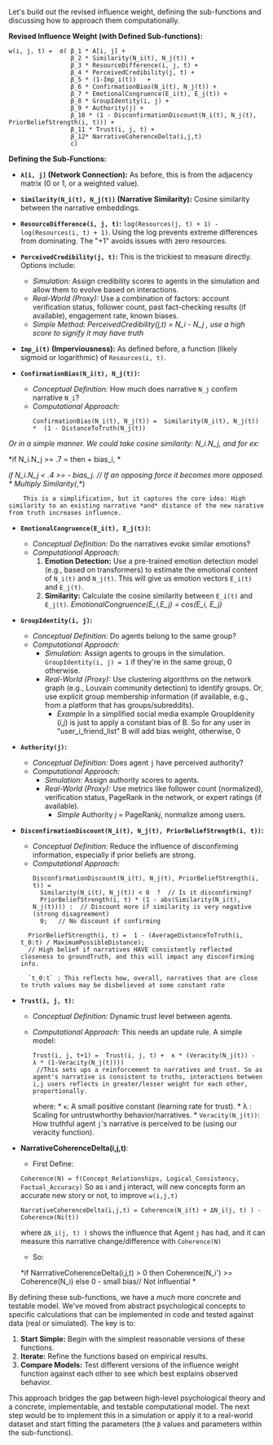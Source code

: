 Let's build out the revised influence weight, defining the sub-functions and discussing how to approach them computationally.

**Revised Influence Weight (with Defined Sub-functions):**

```
w(i, j, t) =  σ( β_1 * A[i, j] +
                 β_2 * Similarity(N_i(t), N_j(t)) +
                 β_3 * ResourceDifference(i, j, t) +
                 β_4 * PerceivedCredibility(j, t) +
                 β_5 * (1-Imp_i(t))   +
                 β_6 * ConfirmationBias(N_i(t), N_j(t)) +
                 β_7 * EmotionalCongruence(E_i(t), E_j(t)) +
                 β_8 * GroupIdentity(i, j) +
                 β_9 * Authority(j) +
                 β_10 * (1 - DisconfirmationDiscount(N_i(t), N_j(t), PriorBeliefStrength(i, t))) +
                 β_11 * Trust(i, j, t) +
                 β_12* NarrativeCoherenceDelta(i,j,t)
                 c)
```

**Defining the Sub-Functions:**

*   **`A[i, j]` (Network Connection):** As before, this is from the adjacency matrix (0 or 1, or a weighted value).

*   **`Similarity(N_i(t), N_j(t))` (Narrative Similarity):**  Cosine similarity between the narrative embeddings.

*   **`ResourceDifference(i, j, t)`:** `log(Resources(j, t) + 1) - log(Resources(i, t) + 1)`.  Using the log prevents extreme differences from dominating. The "+1" avoids issues with zero resources.

*   **`PerceivedCredibility(j, t)`:**  This is the trickiest to measure directly. Options include:
    *   *Simulation:*  Assign credibility scores to agents in the simulation and allow them to evolve based on interactions.
    *   *Real-World (Proxy):*  Use a combination of factors:  account verification status, follower count, past fact-checking results (if available), engagement rate, known biases.
    *  *Simple Method: PerceivedCredibility(*j,t*) = N_i - N_j  , use a high score to signify it may have truth*

*   **`Imp_i(t)` (Imperviousness):**  As defined before, a function (likely sigmoid or logarithmic) of `Resources(i, t)`.

*   **`ConfirmationBias(N_i(t), N_j(t))`:**
    *   *Conceptual Definition:*  How much does narrative `N_j` confirm narrative `N_i`?
    *   *Computational Approach:*
        ```
        ConfirmationBias(N_i(t), N_j(t)) =  Similarity(N_i(t), N_j(t)) *  (1 - DistanceToTruth(N_j(t))
        ```

*Or in a simple manner. We could take cosine similarity: N_i.N_j, and for ex:*

 *if N_i.N_j >= .7 = then + bias_i, *

  *if N_i.N_j < .4 >= - bias_j.  // If an opposing force it becomes more opposed.
       *   Multiply Similarity(*,*)

        This is a simplification, but it captures the core idea: High similarity to an existing narrative *and* distance of the new narative from truth increases influence.

*   **`EmotionalCongruence(E_i(t), E_j(t))`:**
    *   *Conceptual Definition:* Do the narratives evoke similar emotions?
    *   *Computational Approach:*
        1.  **Emotion Detection:** Use a pre-trained emotion detection model (e.g., based on transformers) to estimate the emotional content of `N_i(t)` and `N_j(t)`. This will give us emotion vectors `E_i(t)` and `E_j(t)`.
        2.  **Similarity:** Calculate the cosine similarity between `E_i(t)` and `E_j(t)`.
            *EmotionalCongruence(E_i,E_j) = cos(E_i, E_j)*

*   **`GroupIdentity(i, j)`:**
    *   *Conceptual Definition:* Do agents belong to the same group?
    *   *Computational Approach:*
        *   *Simulation:*  Assign agents to groups in the simulation. `GroupIdentity(i, j) = 1` if they're in the same group, 0 otherwise.
        *   *Real-World (Proxy):*  Use clustering algorithms on the network graph (e.g., Louvain community detection) to identify groups.  Or, use explicit group membership information (if available, e.g., from a platform that has groups/subreddits).
            * *Example* In a simplified social media example GroupIdenity (*i,j*) is just to apply a constant bias of B. So for any user in "user_i_friend_list" B will add bias weight, otherwise, 0

*   **`Authority(j)`:**
    *   *Conceptual Definition:* Does agent `j` have perceived authority?
    *   *Computational Approach:*
        *   *Simulation:*  Assign authority scores to agents.
        *   *Real-World (Proxy):* Use metrics like follower count (normalized), verification status, PageRank in the network, or expert ratings (if available).
            *    *Simple* Authority *j* = PageRank*j*, normalize among users.

*   **`DisconfirmationDiscount(N_i(t), N_j(t), PriorBeliefStrength(i, t))`:**
    *   *Conceptual Definition:* Reduce the influence of disconfirming information, especially if prior beliefs are strong.
    *   *Computational Approach:*
        ```
        DisconfirmationDiscount(N_i(t), N_j(t), PriorBeliefStrength(i, t)) =
          Similarity(N_i(t), N_j(t)) < 0  ?  // Is it disconfirming?
          PriorBeliefStrength(i, t) * (1 - abs(Similarity(N_i(t), N_j(t)))) :  // Discount more if similarity is very negative (strong disagreement)
          0;   // No discount if confirming
        ```
      ```
        PriorBeliefStrength(i, t) =  1 - (AverageDistanceToTruth(i, t_0:t) / MaximumPossibleDistance);
        // High belief if narratives HAVE consistently reflected closeness to groundTruth, and this will impact any disconfirming info.
       ```
          `t_0:t` : This reflects how, overall, narratives that are close to truth values may be disbelieved at some constant rate

*   **`Trust(i, j, t)`:**
    *   *Conceptual Definition:*  Dynamic trust level between agents.
    *   *Computational Approach:*  This needs an update rule. A simple model:
        ```
        Trust(i, j, t+1) =  Trust(i, j, t) +  κ * (Veracity(N_j(t)) -  λ * (1-Veracity(N_j(t))))
         //This sets ups a reinforcement to narratives and trust. So as agent's narrative is consistent to truths, interactions between i,j users reflects in greater/lesser weight for each other, proportionally.

        ```

        where:
            *   `κ`: A small positive constant (learning rate for trust).
            *  λ : Scaling for untrustwhorthy behavior/narratives.
            *   `Veracity(N_j(t))`: How truthful agent `j`'s narrative is perceived to be (using our veracity function).

*    **NarrativeCoherenceDelta(i,j,t)**: 

      * First Define: 

     `Coherence(N) = f(Concept_Relationships, Logical_Consistency, Factual_Accuracy)`
     So as i and j interact, will new concepts form an accurate new story or not, to improve `w(i,j,t)`

     ```
     NarrativeCoherenceDelta(i,j,t) = Coherence(N_i(t) + ΔN_i(j, t) ) - Coherence(Ni(t))
     ```
     where  `ΔN_i(j, t) )` shows the influence that Agent `j` has had, and it can measure this narrative change/difference with `Coherence(N)`
     *  So:

      *if NarrrativeCoherenceDelta(i,j,t) > 0 then Coherence(N_i') >= Coherence(N_i) else 0 - small bias// Not influential *


By defining these sub-functions, we have a *much* more concrete and testable model. We've moved from abstract psychological concepts to specific calculations that can be implemented in code and tested against data (real or simulated). The key is to:

1.  **Start Simple:**  Begin with the simplest reasonable versions of these functions.
2.  **Iterate:** Refine the functions based on empirical results.
3.  **Compare Models:** Test different versions of the influence weight function against each other to see which best explains observed behavior.

This approach bridges the gap between high-level psychological theory and a concrete, implementable, and testable computational model. The next step would be to implement this in a simulation or apply it to a real-world dataset and start fitting the parameters (the `β` values and parameters within the sub-functions).


